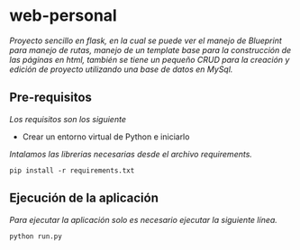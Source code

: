 # web-personal

_Proyecto sencillo en flask, en la cual se puede ver el manejo de Blueprint para manejo de rutas, manejo de un template base para la construcción de las páginas en html, también se tiene un pequeño CRUD para la creación y edición de proyecto utilizando una base de datos en MySql._

## Pre-requisitos

_Los requisitos son los siguiente_
* Crear un entorno virtual de Python e iniciarlo

_Intalamos las librerias necesarias desde el archivo requirements._
```
pip install -r requirements.txt
```

## Ejecución de la aplicación

_Para ejecutar la aplicación solo es necesario ejecutar la siguiente línea._

```
python run.py
```